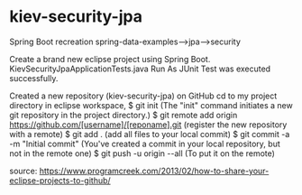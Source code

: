 # kiev-security-jpa
Spring Boot recreation spring-data-examples-->jpa-->security

Create a brand new eclipse project using Spring Boot. KievSecurityJpaApplicationTests.java Run As JUnit Test was executed successfully.

Created a new repository (kiev-security-jpa) on GitHub
cd to my project directory in eclipse workspace, 
$ git init    (The "init" command initiates a new git repository in the project directory.)
$ git remote add origin https://github.com/[username]/[reponame].git  (register the new repository with a remote)
$ git add .    (add all files to your local commit)
$ git commit -a -m "Initial commit" (You've created a commit in your local repository, but not in the remote one)
$ git push -u origin --all  (To put it on the remote)





source: https://www.programcreek.com/2013/02/how-to-share-your-eclipse-projects-to-github/
